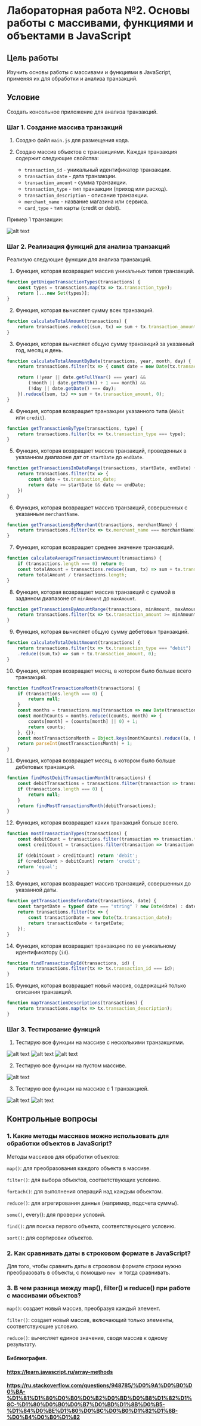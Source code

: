 # Лабораторная работа №2. Основы работы с массивами, функциями и объектами в JavaScript

## Цель работы

Изучить основы работы с массивами и функциями в JavaScript, применяя их для обработки и анализа транзакций.

## Условие

Создать консольное приложение для анализа транзакций.

### Шаг 1. Создание массива транзакций

1. Создаю файл `main.js` для размещения кода.
2. Создаю массив объектов с транзакциями. Каждая транзакция содержит следующие свойства:

   - `transaction_id` - уникальный идентификатор транзакции.
   - `transaction_date` - дата транзакции.
   - `transaction_amount` - сумма транзакции.
   - `transaction_type` - тип транзакции (приход или расход).
   - `transaction_description` - описание транзакции.
   - `merchant_name` - название магазина или сервиса.
   - `card_type` - тип карты (credit or debit).

Пример 1 транзакции:

![alt text](image.png)

### Шаг 2. Реализация функций для анализа транзакций

Реализую следующие функции для анализа транзакций.

1. Функция, которая возвращает массив уникальных типов транзакций.

```JavaScript
function getUniqueTransactionTypes(transactions) {
    const types = transactions.map(tx => tx.transaction_type);
    return [...new Set(types)];
}
```

2. Функция, которая вычисляет сумму всех транзакций.

```JavaScript
function calculateTotalAmount(transactions) {
    return transactions.reduce((sum, tx) => sum + tx.transaction_amount, 0);
}
```

3. Функция, которая вычисляет общую сумму транзакций за указанный год, месяц и день.

```JavaScript
function calculateTotalAmountByDate(transactions, year, month, day) {
    return transactions.filter(tx => { const date = new Date(tx.transaction_date);

    return (!year || date.getFullYear() === year) &&
        (!month || date.getMonth() + 1 === month) &&
        (!day || date.getDate() === day);
    }).reduce((sum, tx) => sum + tx.transaction_amount, 0);
}
```
4. Функция, которая возвращает транзакции указанного типа (`debit` или `credit`).

```JavaScript
function getTransactionByType(transactions, type) {
    return transactions.filter(tx => tx.transaction_type === type);
}
```
5. Функция, которая возвращает массив транзакций, проведенных в указанном диапазоне дат от `startDate` до `endDate`.

```JavaScript
function getTransactionsInDateRange(transactions, startDate, endDate) {
    return transactions.filter(tx => {
        const date = tx.transaction_date;
        return date >= startDate && date <= endDate;
    })
}
```
6. Функция, которая возвращает массив транзакций, совершенных с указанным `merchantName`.

```JavaScript
function getTransactionsByMerchant(transactions, merchantName) {
    return transactions.filter(tx => tx.merchant_name === merchantName);
}
```
7. Функция, которая возвращает среднее значение транзакций.

```JavaScript
function calculateAverageTransactionAmount(transactions) {
    if (transactions.length === 0) return 0;
    const totalAmount = transactions.reduce((sum, tx) => sum + tx.transaction_amount, 0);
    return totalAmount / transactions.length;
}
```
8. Функция, которая возвращает массив транзакций с суммой в заданном диапазоне от `minAmount` до `maxAmount`.

```JavaScript
function getTransactionsByAmountRange(transactions, minAmount, maxAmount) {
    return transactions.filter(tx => tx.transaction_amount >= minAmount && tx.transaction_amount <= maxAmount);
}
```
9. Функция, которая вычисляет общую сумму дебетовых транзакций.

```JavaScript
function calculateTotalDebitAmount(transactions) {
    return transactions.filter(tx => tx.transaction_type === "debit")
    .reduce((sum,tx) => sum + tx.transaction_amount, 0);
}
```
10. Функция, которая возвращает месяц, в котором было больше всего транзакций.

```JavaScript
function findMostTransactionsMonth(transactions) {
    if (transactions.length === 0) {
        return null;
    }
    const months = transactions.map(transaction => new Date(transaction.transaction_date).getMonth());
    const monthCounts = months.reduce((counts, month) => {
        counts[month] = (counts[month] || 0) + 1;
        return counts;
    }, {});
    const mostTransactionsMonth = Object.keys(monthCounts).reduce((a, b) => monthCounts[a] > monthCounts[b] ? a : b);
    return parseInt(mostTransactionsMonth) + 1;
}
```
11. Функция, которая возвращает месяц, в котором было больше дебетовых транзакций.

```JavaScript
function findMostDebitTransactionMonth(transactions) {
    const debitTransactions = transactions.filter(transaction => transaction.card_type === 'debit');
    if (transactions.length === 0) {
        return null;
    }
    return findMostTransactionsMonth(debitTransactions);
}
```
12. Функция, которая возвращает каких транзакций больше всего.

```JavaScript
function mostTransactionTypes(transactions) {
    const debitCount = transactions.filter(transaction => transaction.transaction_type === 'debit').length;
    const creditCount = transactions.filter(transaction => transaction.transaction_type === 'credit').length;

    if (debitCount > creditCount) return 'debit';
    if (creditCount > debitCount) return 'credit';
    return 'equal';
}
```
13. Функция, которая возвращает массив транзакций, совершенных до указанной даты.

```JavaScript
function getTransactionsBeforeDate(transactions, date) {
    const targetDate = typeof date === "string" ? new Date(date) : date;
    return transactions.filter(tx => {
        const transactionDate = new Date(tx.transaction_date); 
        return transactionDate < targetDate;
    });
}
```
14. Функция, которая возвращает транзакцию по ее уникальному идентификатору (`id`).

```JavaScript
function findTransactionById(transactions, id) {
    return transactions.filter(tx => tx.transaction_id === id);
}
```
15. Функция, которая возвращает новый массив, содержащий только описания транзакций.

```JavaScript
function mapTransactionDescriptions(transactions) {
    return transactions.map(tx => tx.transaction_description);
}
```

### Шаг 3. Тестирование функций

1. Тестирую все функции на массиве с несколькими транзакциями.

![alt text](image-1.png)
![alt text](image-2.png)
![alt text](image-3.png)

2. Тестирую все функции на пустом массиве.

![alt text](image-4.png)

3. Тестирую все функции на массиве с 1 транзакцией.

![alt text](image-5.png)
![alt text](image-6.png)

## Контрольные вопросы 

### 1. Какие методы массивов можно использовать для обработки объектов в JavaScript?

Методы массивов для обработки объектов:

`map()`: для преобразования каждого объекта в массиве.

`filter()`: для выбора объектов, соответствующих условию.

`forEach()`: для выполнения операций над каждым объектом.

`reduce()`: для агрегирования данных (например, подсчета суммы).

`some()`, every(): для проверки условий.

`find()`: для поиска первого объекта, соответствующего условию.

`sort()`: для сортировки объектов.

### 2. Как сравнивать даты в строковом формате в JavaScript? 

Для того, чтобы сравнить даты в строковом формате строки нужно преобразовать в объекты, с помощью `new ` и тогда сравнивать.

### 3. В чем разница между map(), filter() и reduce() при работе с массивами объектов?

`map()`: создает новый массив, преобразуя каждый элемент.

`filter()`: создает новый массив, включающий только элементы, соответствующие условию.

`reduce()`: вычисляет единое значение, сводя массив к одному результату. 

#### Библиография.

#### https://learn.javascript.ru/array-methods
#### https://ru.stackoverflow.com/questions/948785/%D0%9A%D0%B0%D0%BA-%D1%81%D1%80%D0%B0%D0%B2%D0%BD%D0%B8%D1%82%D1%8C-%D1%80%D0%B0%D0%B7%D0%BD%D1%8B%D0%B5-%D1%84%D0%BE%D1%80%D0%BC%D0%B0%D1%82%D1%8B-%D0%B4%D0%B0%D1%82